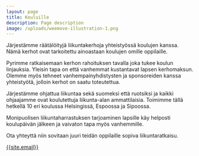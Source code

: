 ```yaml
---
layout: page
title: Kouluille
description: Page description
image: /uploads/weemove-illustration-1.png
---
```

Järjestämme räätälöityjä liikuntakerhoja yhteistyössä koulujen kanssa. Nämä kerhot ovat tarkoitettu ainoastaan koulujen omille oppilaille. 

Pyrimme ratkaisemaan kerhon rahoituksen tavalla joka tukee koulun linjauksia. Yleisin tapa on että vanhemmat kustantavat lapsen kerhomaksun. Olemme myös tehneet vanhempainyhdistysten ja sponsoreiden kanssa yhteistyötä, jolloin kerhot on saatu toteutettua. 

Järjestämme ohjattua liikuntaa sekä suomeksi että ruotsiksi ja kaikki ohjaajamme ovat koulutettuja liikunta-alan ammattilaisia. Toimimme tällä hetkellä 10 eri koulussa Helsingissä, Espoossa ja Sipoossa. 

Monipuolisen liikuntaharrastuksen tarjoaminen lapsille käy helposti koulupäivän jälkeen ja vaivaton tapa myös vanhemmille. 

Ota yhteyttä niin sovitaan juuri teidän oppilaille sopiva liikuntaratkaisu. 

[{{site.email}}](mailto:{{site.email}})
